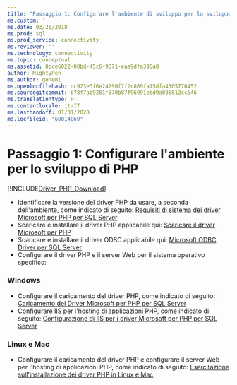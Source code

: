 ```yaml
---
title: "Passaggio 1: Configurare l'ambiente di sviluppo per lo sviluppo di PHP | Microsoft Docs"
ms.custom: ''
ms.date: 03/26/2018
ms.prod: sql
ms.prod_service: connectivity
ms.reviewer: ''
ms.technology: connectivity
ms.topic: conceptual
ms.assetid: 0bce6022-00bd-45c6-9671-eaa9dfa395a8
author: MightyPen
ms.author: genemi
ms.openlocfilehash: dc923e3f6e24290f7f2c869fa15dfa4305776452
ms.sourcegitcommit: b78f7ab9281f570b87f96991ebd9a095812cc546
ms.translationtype: HT
ms.contentlocale: it-IT
ms.lasthandoff: 01/31/2020
ms.locfileid: "68014869"
---
```

# <a name="step-1-configure-environment-for-php-development"></a>Passaggio 1: Configurare l'ambiente per lo sviluppo di PHP
[!INCLUDE[Driver_PHP_Download](../../includes/driver_php_download.md)]




* Identificare la versione del driver PHP da usare, a seconda dell'ambiente, come indicato di seguito:  [Requisiti di sistema dei driver Microsoft per PHP per SQL Server](../../connect/php/system-requirements-for-the-php-sql-driver.md)
* Scaricare e installare il driver PHP applicabile qui: [Scaricare il driver Microsoft per PHP](https://www.microsoft.com/download/details.aspx?id=20098)  
* Scaricare e installare il driver ODBC applicabile qui:  [Microsoft ODBC Driver per SQL Server](../../connect/odbc/download-odbc-driver-for-sql-server.md)  
* Configurare il driver PHP e il server Web per il sistema operativo specifico:

### <a name="windows"></a>Windows  
  

* Configurare il caricamento del driver PHP, come indicato di seguito: [Caricamento dei Driver Microsoft per PHP per SQL Server](../../connect/php/loading-the-php-sql-driver.md) 
* Configurare IIS per l'hosting di applicazioni PHP, come indicato di seguito: [Configurazione di IIS per i driver Microsoft per PHP per SQL Server](../../connect/php/configuring-iis-for-php-sql-driver.md)

### <a name="linux-and-mac"></a>Linux e Mac


*   Configurare il caricamento del driver PHP e configurare il server Web per l'hosting di applicazioni PHP, come indicato di seguito: [Esercitazione sull'installazione dei driver PHP in Linux e Mac](../../connect/php/installation-tutorial-linux-mac.md)
